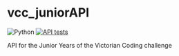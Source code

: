 # vcc_juniorAPI
![Python](https://img.shields.io/badge/python-3.8-blue.svg) [![API tests](https://github.com/SanjinDedic/vcc_senior/actions/workflows/Tests.yml/badge.svg)](https://github.com/SanjinDedic/vcc_senior/actions/workflows/Tests.yml)



API for the Junior Years of the Victorian Coding challenge
